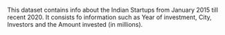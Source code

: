 This dataset contains info about the Indian Startups from January 2015 till recent 2020.
It consists fo information such as Year of investment, City, Investors and the Amount invested (in millions).
